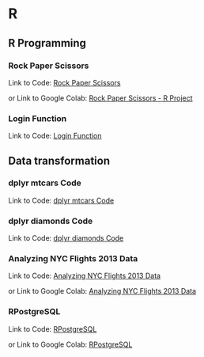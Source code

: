 # R

## R Programming

### Rock Paper Scissors

Link to Code: [Rock Paper Scissors](rock_paper_scissors.r)

or Link to Google Colab: [Rock Paper Scissors - R Project](https://colab.research.google.com/drive/1JlQhGCbcCSe1185fQ2cJuLLgtCswc7X8?usp=sharing)

### Login Function

Link to Code: [Login Function](login_function.r)

## Data transformation

### dplyr mtcars Code

Link to Code: [dplyr mtcars Code](dplyr_mtcars.r)

### dplyr diamonds Code

Link to Code: [dplyr diamonds Code](dplyr_diamonds.r)

### Analyzing NYC Flights 2013 Data

Link to Code: [Analyzing NYC Flights 2013 Data](analyzing_nycflights13.ipynb)

or Link to Google Colab: [Analyzing NYC Flights 2013 Data](https://colab.research.google.com/drive/1Z9tXSKwGnKuTS1MBsprs8dBDhl1X8mwi?usp=sharing)

### RPostgreSQL

Link to Code: [RPostgreSQL](RPostgreSQL.ipynb)

or Link to Google Colab: [RPostgreSQL](https://colab.research.google.com/drive/1sZVPxWLMkzAXV880QlmAVjVowGwlsKBx?usp=sharing)
